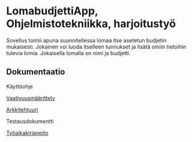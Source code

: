 # **LomabudjettiApp, Ohjelmistotekniikka, harjoitustyö**
Sovellus toimii apuna suunnitellessa lomaa itse asetetun budjetin mukaisesti. Jokainen voi luoda itselleen 
tunnukset ja lisätä omiin tietoihin tulevia lomia. Jokaisella lomalla on nimi ja budjetti. 

## Dokumentaatio
Käyttöohje

[Vaativuusmäärittely](https://github.com/retute/ot-harjoitustyo/blob/master/Lomabudjetti/dokumentaatio/maarittelydokumentti.md)

[Arkkitehtuuri](https://github.com/retute/ot-harjoitustyo/blob/master/Lomabudjetti/dokumentaatio/arkkitehtuuri.md)

Testausdokumentti

[Työaikakirjanpito](https://github.com/retute/ot-harjoitustyo/blob/master/tyoaikakirjanpito.md)

